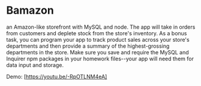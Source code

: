 # Bamazon
an Amazon-like storefront with MySQL and node. The app will take in orders from customers and deplete stock from the store's inventory. As a bonus task, you can program your app to track product sales across your store's departments and then provide a summary of the highest-grossing departments in the store.  Make sure you save and require the MySQL and Inquirer npm packages in your homework files--your app will need them for data input and storage.

Demo: [https://youtu.be/-RpOTLNM4eA]

